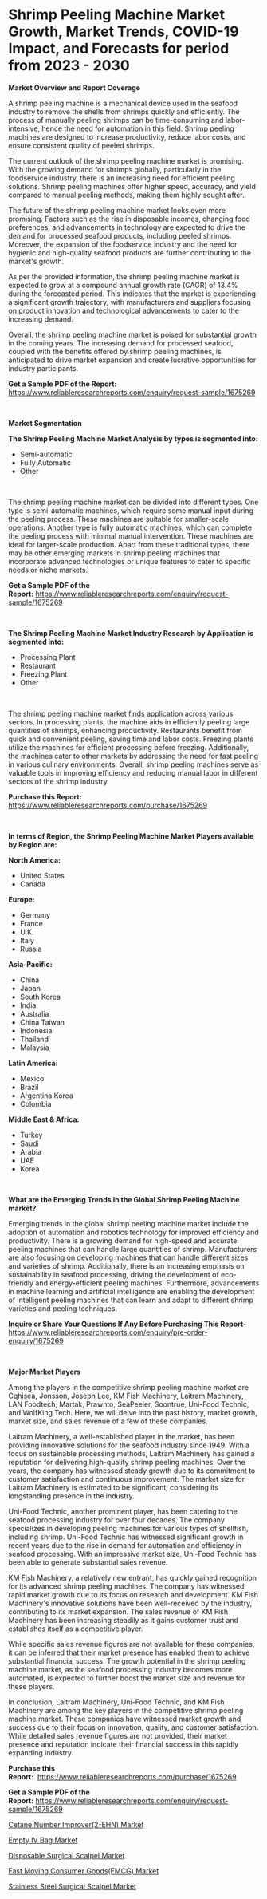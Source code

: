 <p><h1>Shrimp Peeling Machine Market Growth, Market Trends, COVID-19 Impact, and Forecasts for period from 2023 - 2030</h1></p><p><strong>Market Overview and Report Coverage</strong></p>
<p><p>A shrimp peeling machine is a mechanical device used in the seafood industry to remove the shells from shrimps quickly and efficiently. The process of manually peeling shrimps can be time-consuming and labor-intensive, hence the need for automation in this field. Shrimp peeling machines are designed to increase productivity, reduce labor costs, and ensure consistent quality of peeled shrimps.</p><p>The current outlook of the shrimp peeling machine market is promising. With the growing demand for shrimps globally, particularly in the foodservice industry, there is an increasing need for efficient peeling solutions. Shrimp peeling machines offer higher speed, accuracy, and yield compared to manual peeling methods, making them highly sought after.</p><p>The future of the shrimp peeling machine market looks even more promising. Factors such as the rise in disposable incomes, changing food preferences, and advancements in technology are expected to drive the demand for processed seafood products, including peeled shrimps. Moreover, the expansion of the foodservice industry and the need for hygienic and high-quality seafood products are further contributing to the market's growth.</p><p>As per the provided information, the shrimp peeling machine market is expected to grow at a compound annual growth rate (CAGR) of 13.4% during the forecasted period. This indicates that the market is experiencing a significant growth trajectory, with manufacturers and suppliers focusing on product innovation and technological advancements to cater to the increasing demand.</p><p>Overall, the shrimp peeling machine market is poised for substantial growth in the coming years. The increasing demand for processed seafood, coupled with the benefits offered by shrimp peeling machines, is anticipated to drive market expansion and create lucrative opportunities for industry participants.</p></p>
<p><strong>Get a Sample PDF of the Report:</strong> <a href="https://www.reliableresearchreports.com/enquiry/request-sample/1675269">https://www.reliableresearchreports.com/enquiry/request-sample/1675269</a></p>
<p>&nbsp;</p>
<p><strong>Market Segmentation</strong></p>
<p><strong>The Shrimp Peeling Machine Market Analysis by types is segmented into:</strong></p>
<p><ul><li>Semi-automatic</li><li>Fully Automatic</li><li>Other</li></ul></p>
<p>&nbsp;</p>
<p><p>The shrimp peeling machine market can be divided into different types. One type is semi-automatic machines, which require some manual input during the peeling process. These machines are suitable for smaller-scale operations. Another type is fully automatic machines, which can complete the peeling process with minimal manual intervention. These machines are ideal for larger-scale production. Apart from these traditional types, there may be other emerging markets in shrimp peeling machines that incorporate advanced technologies or unique features to cater to specific needs or niche markets.</p></p>
<p><strong>Get a Sample PDF of the Report:</strong>&nbsp;<a href="https://www.reliableresearchreports.com/enquiry/request-sample/1675269">https://www.reliableresearchreports.com/enquiry/request-sample/1675269</a></p>
<p>&nbsp;</p>
<p><strong>The Shrimp Peeling Machine Market Industry Research by Application is segmented into:</strong></p>
<p><ul><li>Processing Plant</li><li>Restaurant</li><li>Freezing Plant</li><li>Other</li></ul></p>
<p>&nbsp;</p>
<p><p>The shrimp peeling machine market finds application across various sectors. In processing plants, the machine aids in efficiently peeling large quantities of shrimps, enhancing productivity. Restaurants benefit from quick and convenient peeling, saving time and labor costs. Freezing plants utilize the machines for efficient processing before freezing. Additionally, the machines cater to other markets by addressing the need for fast peeling in various culinary environments. Overall, shrimp peeling machines serve as valuable tools in improving efficiency and reducing manual labor in different sectors of the shrimp industry.</p></p>
<p><strong>Purchase this Report:</strong>&nbsp; <a href="https://www.reliableresearchreports.com/purchase/1675269">https://www.reliableresearchreports.com/purchase/1675269</a></p>
<p>&nbsp;</p>
<p><strong>In terms of Region, the Shrimp Peeling Machine Market Players available by Region are:</strong></p>
<p>
    <p> <strong> North America: </strong>
        <ul>
            <li>United States</li>
            <li>Canada</li>
        </ul>
        </p> 
    <p> <strong> Europe: </strong>
        <ul>
            <li>Germany</li>
            <li>France</li>
            <li>U.K.</li>
            <li>Italy</li>
            <li>Russia</li>
        </ul>
        </p> 
    <p> <strong> Asia-Pacific: </strong>
        <ul>
            <li>China</li>
            <li>Japan</li>
            <li>South Korea</li>
            <li>India</li>
            <li>Australia</li>
            <li>China Taiwan</li>
            <li>Indonesia</li>
            <li>Thailand</li>
            <li>Malaysia</li>
        </ul>
        </p> 
    <p> <strong> Latin America: </strong>
        <ul>
            <li>Mexico</li>
            <li>Brazil</li>
            <li>Argentina Korea</li>
            <li>Colombia</li>
        </ul>
        </p> 
    <p> <strong> Middle East & Africa: </strong>
        <ul>
            <li>Turkey</li>
            <li>Saudi</li>
            <li>Arabia</li>
            <li>UAE</li>
            <li>Korea</li>
        </ul>
    </p>
    </p>
<p>&nbsp;</p>
<p><strong>What are the Emerging Trends in the Global Shrimp Peeling Machine market?</strong></p>
<p><p>Emerging trends in the global shrimp peeling machine market include the adoption of automation and robotics technology for improved efficiency and productivity. There is a growing demand for high-speed and accurate peeling machines that can handle large quantities of shrimp. Manufacturers are also focusing on developing machines that can handle different sizes and varieties of shrimp. Additionally, there is an increasing emphasis on sustainability in seafood processing, driving the development of eco-friendly and energy-efficient peeling machines. Furthermore, advancements in machine learning and artificial intelligence are enabling the development of intelligent peeling machines that can learn and adapt to different shrimp varieties and peeling techniques.</p></p>
<p><strong>Inquire or Share Your Questions If Any Before Purchasing This Report</strong>- <a href="https://www.reliableresearchreports.com/enquiry/pre-order-enquiry/1675269">https://www.reliableresearchreports.com/enquiry/pre-order-enquiry/1675269</a></p>
<p>&nbsp;</p>
<p><strong>Major Market Players</strong></p>
<p><p>Among the players in the competitive shrimp peeling machine market are Cqhisea, Jonsson, Joseph Lee, KM Fish Machinery, Laitram Machinery, LAN Foodtech, Martak, Prawnto, SeaPeeler, Soontrue, Uni-Food Technic, and WolfKing Tech. Here, we will delve into the past history, market growth, market size, and sales revenue of a few of these companies.</p><p>Laitram Machinery, a well-established player in the market, has been providing innovative solutions for the seafood industry since 1949. With a focus on sustainable processing methods, Laitram Machinery has gained a reputation for delivering high-quality shrimp peeling machines. Over the years, the company has witnessed steady growth due to its commitment to customer satisfaction and continuous improvement. The market size for Laitram Machinery is estimated to be significant, considering its longstanding presence in the industry.</p><p>Uni-Food Technic, another prominent player, has been catering to the seafood processing industry for over four decades. The company specializes in developing peeling machines for various types of shellfish, including shrimp. Uni-Food Technic has witnessed significant growth in recent years due to the rise in demand for automation and efficiency in seafood processing. With an impressive market size, Uni-Food Technic has been able to generate substantial sales revenue.</p><p>KM Fish Machinery, a relatively new entrant, has quickly gained recognition for its advanced shrimp peeling machines. The company has witnessed rapid market growth due to its focus on research and development. KM Fish Machinery's innovative solutions have been well-received by the industry, contributing to its market expansion. The sales revenue of KM Fish Machinery has been increasing steadily as it gains customer trust and establishes itself as a competitive player.</p><p>While specific sales revenue figures are not available for these companies, it can be inferred that their market presence has enabled them to achieve substantial financial success. The growth potential in the shrimp peeling machine market, as the seafood processing industry becomes more automated, is expected to further boost the market size and revenue for these players.</p><p>In conclusion, Laitram Machinery, Uni-Food Technic, and KM Fish Machinery are among the key players in the competitive shrimp peeling machine market. These companies have witnessed market growth and success due to their focus on innovation, quality, and customer satisfaction. While detailed sales revenue figures are not provided, their market presence and reputation indicate their financial success in this rapidly expanding industry.</p></p>
<p><strong>Purchase this Report:</strong>&nbsp;&nbsp;<a href="https://www.reliableresearchreports.com/purchase/1675269">https://www.reliableresearchreports.com/purchase/1675269</a></p>
<p></p>
<p><strong>Get a Sample PDF of the Report:</strong>&nbsp;<a href="https://www.reliableresearchreports.com/enquiry/request-sample/1675269">https://www.reliableresearchreports.com/enquiry/request-sample/1675269</a></p>
<p><p><a href="https://medium.com/@brandonramos59/analyzing-cetane-number-improver-2-ehn-market-global-industry-perspective-and-forecast-2023-to-edeac0ec0fb2">Cetane Number Improver(2-EHN) Market</a></p><p><a href="https://www.linkedin.com/pulse/empty-iv-bag-market-size-share-global-analysis-report-2023-orwmc/">Empty IV Bag Market</a></p><p><a href="https://www.linkedin.com/pulse/disposable-surgical-scalpel-market-size-share-global-analysis-n1h5c/">Disposable Surgical Scalpel Market</a></p><p><a href="https://medium.com/@christopherbennett19/fast-moving-consumer-goods-fmcg-market-exploring-market-share-market-trends-and-future-growth-0785cfc4b1cb">Fast Moving Consumer Goods(FMCG) Market</a></p><p><a href="https://www.linkedin.com/pulse/stainless-steel-surgical-scalpel-market-size-share-amp-mf18c/">Stainless Steel Surgical Scalpel Market</a></p></p>